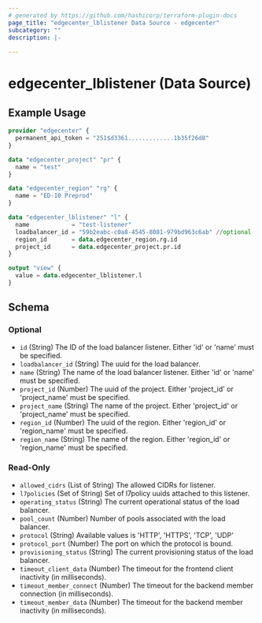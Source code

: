 ```yaml
---
# generated by https://github.com/hashicorp/terraform-plugin-docs
page_title: "edgecenter_lblistener Data Source - edgecenter"
subcategory: ""
description: |-
  
---
```


# edgecenter_lblistener (Data Source)



## Example Usage

```terraform
provider "edgecenter" {
  permanent_api_token = "251$d3361.............1b35f26d8"
}

data "edgecenter_project" "pr" {
  name = "test"
}

data "edgecenter_region" "rg" {
  name = "ED-10 Preprod"
}

data "edgecenter_lblistener" "l" {
  name            = "test-listener"
  loadbalancer_id = "59b2eabc-c0a8-4545-8081-979bd963c6ab" //optional
  region_id       = data.edgecenter_region.rg.id
  project_id      = data.edgecenter_project.pr.id
}

output "view" {
  value = data.edgecenter_lblistener.l
}
```

<!-- schema generated by tfplugindocs -->
## Schema

### Optional

- `id` (String) The ID of the load balancer listener. Either 'id' or 'name' must be specified.
- `loadbalancer_id` (String) The uuid for the load balancer.
- `name` (String) The name of the load balancer listener. Either 'id' or 'name' must be specified.
- `project_id` (Number) The uuid of the project. Either 'project_id' or 'project_name' must be specified.
- `project_name` (String) The name of the project. Either 'project_id' or 'project_name' must be specified.
- `region_id` (Number) The uuid of the region. Either 'region_id' or 'region_name' must be specified.
- `region_name` (String) The name of the region. Either 'region_id' or 'region_name' must be specified.

### Read-Only

- `allowed_cidrs` (List of String) The allowed CIDRs for listener.
- `l7policies` (Set of String) Set of l7policy uuids attached to this listener.
- `operating_status` (String) The current operational status of the load balancer.
- `pool_count` (Number) Number of pools associated with the load balancer.
- `protocol` (String) Available values is 'HTTP', 'HTTPS', 'TCP', 'UDP'
- `protocol_port` (Number) The port on which the protocol is bound.
- `provisioning_status` (String) The current provisioning status of the load balancer.
- `timeout_client_data` (Number) The timeout for the frontend client inactivity (in milliseconds).
- `timeout_member_connect` (Number) The timeout for the backend member connection (in milliseconds).
- `timeout_member_data` (Number) The timeout for the backend member inactivity (in milliseconds).
